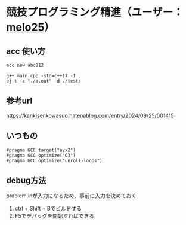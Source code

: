 # 競技プログラミング精進（ユーザー：[melo25](https://atcoder.jp/users/melo25)）
## acc 使い方
```
acc new abc212

g++ main.cpp -std=c++17 -I .
oj t -c "./a.out" -d ./test/  
```
## 参考url
https://kankisenkowasuo.hatenablog.com/entry/2024/09/25/001415

## いつもの
```
#pragma GCC target("avx2")
#pragma GCC optimize("O3")
#pragma GCC optimize("unroll-loops")
```

## debug方法
problem.inが入力になるため、事前に入力を決めておく
1. ctrl + Shift + Bでビルドする
2. F5でデバッグを開始すればできる